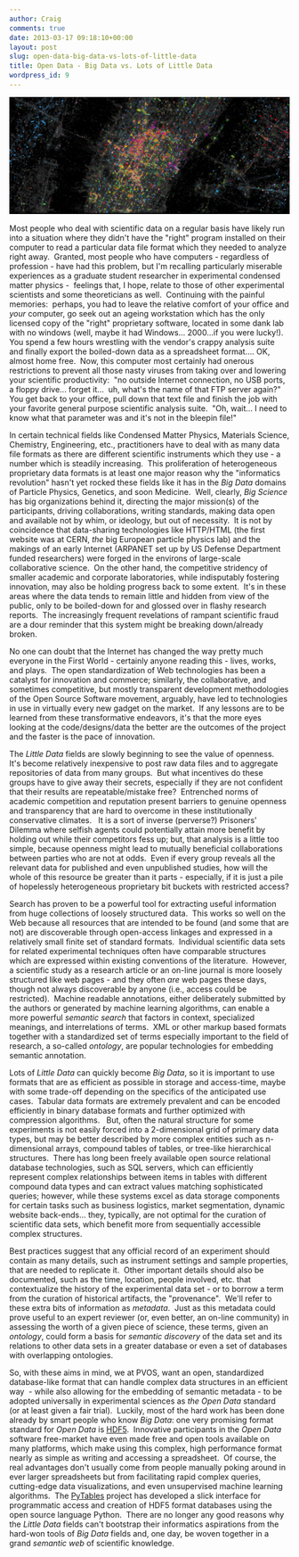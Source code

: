 ```yaml
---
author: Craig
comments: true
date: 2013-03-17 09:18:10+00:00
layout: post
slug: open-data-big-data-vs-lots-of-little-data
title: Open Data - Big Data vs. Lots of Little Data
wordpress_id: 9
---
```


[![twittermap](/assets/twittermap.png)](http://www.theatlanticcities.com/technology/2013/02/twitter-data-use-day-mapping-lanugages-new-york-city/4784/)

Most people who deal with scientific data on a regular basis have likely run into a situation where they didn't have the "right" program installed on their computer to read a particular data file format which they needed to analyze right away.  Granted, most people who have computers - regardless of profession - have had this problem, but I'm recalling particularly miserable experiences as a graduate student researcher in experimental condensed matter physics -  feelings that, I hope, relate to those of other experimental scientists and some theoreticians as well.  Continuing with the painful memories:  perhaps, you had to leave the relative comfort of your office and _your_ computer, go seek out an ageing workstation which has the only licensed copy of the "right" proprietary software, located in some dank lab with no windows (well, maybe it had Windows... 2000...if you were lucky!).  You spend a few hours wrestling with the vendor's crappy analysis suite and finally export the boiled-down data as a spreadsheet format.... OK, almost home free.  Now, this computer most certainly had onerous restrictions to prevent all those nasty viruses from taking over and lowering your scientific productivity:  "no outside Internet connection, no USB ports, a floppy drive... forget it...  uh, what's the name of that FTP server again?"  You get back to your office, pull down that text file and finish the job with your favorite general purpose scientific analysis suite.  "Oh, wait... I need to know what that parameter was and it's not in the bleepin file!"

In certain technical fields like Condensed Matter Physics, Materials Science, Chemistry, Engineering, etc., practitioners have to deal with as many data file formats as there are different scientific instruments which they use - a number which is steadily increasing.  This proliferation of heterogeneous proprietary data formats is at least one major reason why the "informatics revolution" hasn't yet rocked these fields like it has in the _Big Data_ domains of Particle Physics, Genetics, and soon Medicine.  Well, clearly, _Big Science_ has big organizations behind it, directing the major mission(s) of the participants, driving collaborations, writing standards, making data open and available not by whim, or ideology, but out of necessity.  It is not by coincidence that data-sharing technologies like HTTP/HTML (the first website was at CERN, _the_ big European particle physics lab) and the makings of an early Internet (ARPANET set up by US Defense Department funded researchers) were forged in the environs of large-scale collaborative science.  On the other hand, the competitive stridency of smaller academic and corporate laboratories, while indisputably fostering innovation, may also be holding progress back to some extent.  It's in these areas where the data tends to remain little and hidden from view of the public, only to be boiled-down for and glossed over in flashy research reports.  The increasingly frequent revelations of rampant scientific fraud are a dour reminder that this system might be breaking down/already broken.

No one can doubt that the Internet has changed the way pretty much everyone in the First World - certainly anyone reading this - lives, works, and plays.  The open standardization of Web technologies has been a catalyst for innovation and commerce; similarly, the collaborative, and sometimes competitive, but mostly transparent development methodologies of the Open Source Software movement, arguably, have led to technologies in use in virtually every new gadget on the market.  If any lessons are to be learned from these transformative endeavors, it's that the more eyes looking at the code/designs/data the better are the outcomes of the project and the faster is the pace of innovation.

The _Little Data_ fields are slowly beginning to see the value of openness.  It's become relatively inexpensive to post raw data files and to aggregate repositories of data from many groups.  But what incentives do these groups have to give away their secrets, especially if they are not confident that their results are repeatable/mistake free?  Entrenched norms of academic competition and reputation present barriers to genuine openness and transparency that are hard to overcome in these institutionally conservative climates.   It is a sort of inverse (perverse?) Prisoners' Dilemma where selfish agents could potentially attain more benefit by holding out while their competitors fess up; but, that analysis is a little too simple, because openness might lead to mutually beneficial collaborations between parties who are not at odds.  Even if every group reveals all the relevant data for published and even unpublished studies, how will the whole of this resource be greater than it parts - especially, if it is just a pile of hopelessly heterogeneous proprietary bit buckets with restricted access?

Search has proven to be a powerful tool for extracting useful information from huge collections of loosely structured data.  This works so well on the Web because all resources that are intended to be found (and some that are not) are discoverable through open-access linkages and expressed in a relatively small finite set of standard formats.  Individual scientific data sets for related experimental techniques often have comparable structures which are expressed within existing conventions of the literature.  However, a scientific study as a research article or an on-line journal is more loosely structured like web pages - and they often _are_ web pages these days, though not always discoverable by anyone (i.e., access could be restricted).  Machine readable annotations, either deliberately submitted by the authors or generated by machine learning algorithms, can enable a more powerful _semantic search_ that factors in context, specialized meanings, and interrelations of terms.  XML or other markup based formats together with a standardized set of terms especially important to the field of research, a so-called _ontology_, are popular technologies for embedding semantic annotation.

Lots of _Little Data_ can quickly become _Big Data_, so it is important to use formats that are as efficient as possible in storage and access-time, maybe with some trade-off depending on the specifics of the anticipated use cases.  Tabular data formats are extremely prevalent and can be encoded efficiently in binary database formats and further optimized with compression algorithms.   But, often the natural structure for some experiments is not easily forced into a 2-dimensional grid of primary data types, but may be better described by more complex entities such as n-dimensional arrays, compound tables of tables, or tree-like hierarchical structures.  There has long been freely available open source relational database technologies, such as SQL servers, which can efficiently represent complex relationships between items in tables with different compound data types and can extract values matching sophisticated queries; however, while these systems excel as data storage components for certain tasks such as business logistics, market segmentation, dynamic website back-ends... they, typically, are not optimal for the curation of scientific data sets, which benefit more from sequentially accessible complex structures.

Best practices suggest that any official record of an experiment should contain as many details, such as instrument settings and sample properties, that are needed to replicate it.  Other important details should also be documented, such as the time, location, people involved, etc. that contextualize the history of the experimental data set - or to borrow a term from the curation of historical artifacts, the "provenance".  We'll refer to these extra bits of information as _metadata_.  Just as this metadata could prove useful to an expert reviewer (or, even better, an on-line community) in assessing the worth of a given piece of science, these terms, given an _ontology_, could form a basis for _semantic discovery_ of the data set and its relations to other data sets in a greater database or even a set of databases with overlapping ontologies.

So, with these aims in mind, we at PVOS, want an open, standardized database-like format that can handle complex data structures in an efficient way  - while also allowing for the embedding of semantic metadata - to be adopted universally in experimental sciences as _the_ _Open Data_ standard  (or at least given a fair trial).  Luckily, most of the hard work has been done already by smart people who know _Big Data_: one very promising format standard for _Open Data_ is [HDF5](http://www.hdfgroup.org/HDF5/).  Innovative participants in the _Open Data_ software free-market have even made free and open tools available on many platforms, which make using this complex, high performance format nearly as simple as writing and accessing a spreadsheet.  Of course, the real advantages don't usually come from people manually poking around in ever larger spreadsheets but from facilitating rapid complex queries, cutting-edge data visualizations, and even unsupervised machine learning algorithms.  The [PyTables](http://www.pytables.org/) project has developed a slick interface for programmatic access and creation of HDF5 format databases using the open source language Python.  There are no longer any good reasons why the _Little Data_ fields can't bootstrap their informatics aspirations from the hard-won tools of _Big Data_ fields and, one day, be woven together in a grand _semantic web_ of scientific knowledge.


